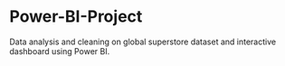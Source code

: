 # Power-BI-Project
Data analysis and cleaning on global superstore dataset and interactive dashboard using Power BI.
